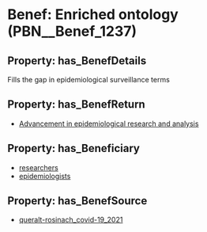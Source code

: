 # Benef: __Enriched ontology__ (PBN__Benef_1237)

## Property: has_BenefDetails

Fills the gap in epidemiological surveillance terms

## Property: has_BenefReturn

* [Advancement in epidemiological research and analysis](../BenefReturn/PBN__BenefReturn_1387)

## Property: has_Beneficiary

* [researchers](../Stakeholder/PBN__Stakeholder_2)
* [epidemiologists](../Stakeholder/PBN__Stakeholder_6)

## Property: has_BenefSource

* [queralt-rosinach_covid-19_2021](../Article/PBN__Article_259)

